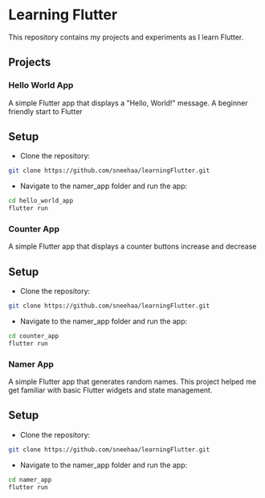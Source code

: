 # Learning Flutter
This repository contains my projects and experiments as I learn Flutter. 

## Projects


### Hello World App
A simple Flutter app that displays a "Hello, World!" message. A beginner friendly start to Flutter

## Setup
- Clone the repository:
```bash
git clone https://github.com/sneehaa/learningFlutter.git
```
- Navigate to the namer_app folder and run the app:
```bash
cd hello_world_app
flutter run
```

### Counter App
A simple Flutter app that displays a counter buttons increase and decrease
## Setup
- Clone the repository:
```bash
git clone https://github.com/sneehaa/learningFlutter.git
```
- Navigate to the namer_app folder and run the app:
```bash
cd counter_app
flutter run
```

### Namer App
A simple Flutter app that generates random names. This project helped me get familiar with basic Flutter widgets and state management.

## Setup
- Clone the repository:
```bash
git clone https://github.com/sneehaa/learningFlutter.git
```
- Navigate to the namer_app folder and run the app:
```bash
cd namer_app
flutter run
```


